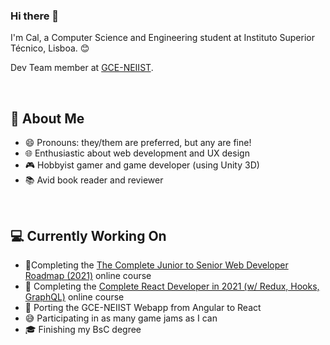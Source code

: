 ### Hi there 👋 

<p>I'm Cal, a Computer Science and Engineering student at Instituto Superior Técnico, Lisboa. 😊</p>
<p>Dev Team member at <a href="https://github.com/GCE-NEIIST">GCE-NEIIST</a>.</p>

<br />

## 🙋 About Me

- 😄 Pronouns: they/them are preferred, but any are fine!
- 🌐 Enthusiastic about web development and UX design
- 🎮 Hobbyist gamer and game developer (using Unity 3D)
- 📚 Avid book reader and reviewer


<br />

## 💻 Currently Working On

- 📌Completing the [The Complete Junior to Senior Web Developer Roadmap (2021)](https://www.udemy.com/course/the-complete-junior-to-senior-web-developer-roadmap/) online course
- 📌 Completing the [Complete React Developer in 2021 (w/ Redux, Hooks, GraphQL)](https://www.udemy.com/course/complete-react-developer-zero-to-mastery/) online course
- 🔨 Porting the GCE-NEIIST Webapp from Angular to React
- 😅 Participating in as many game jams as I can
- 🎓 Finishing my BsC degree
